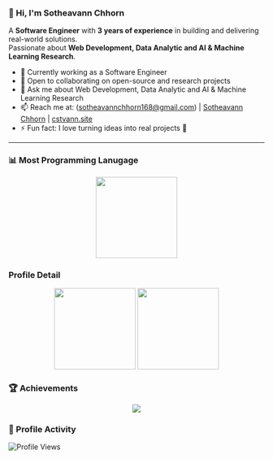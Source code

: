 ### 👋 Hi, I'm Sotheavann Chhorn  

A **Software Engineer** with **3 years of experience** in building and delivering real-world solutions.  
Passionate about **Web Development, Data Analytic and AI & Machine Learning Research**.  

- 🔭 Currently working as a Software Engineer  
- 👯 Open to collaborating on open-source and research projects  
- 💬 Ask me about Web Development, Data Analytic and AI & Machine Learning Research 
- 📫 Reach me at: (sotheavannchhorn168@gmail.com) | [Sotheavann Chhorn](https://www.linkedin.com/in/chhorn-sotheavann-776639251) | [cstvann.site](https://www.cstvann.site)  
- ⚡ Fun fact: I love turning ideas into real projects 🚀  

---

### 📊 Most Programming Lanugage 
<p align="center">
  <img src="https://github-readme-stats.vercel.app/api/top-langs/?username=CSTVann&layout=compact&theme=tokyonight&hide=Jupyter%20Notebook,html,css" height="160"/>
</p>

### Profile Detail
<p align="center">
  <img src="https://github-readme-stats.vercel.app/api?username=CSTVann&show_icons=true&theme=tokyonight" height="160"/>
  <img src="https://streak-stats.demolab.com?user=CSTVann&theme=tokyonight&hide_border=false" height="160"/>
</p>

### 🏆 Achievements  
<p align="center">
  <img src="https://github-profile-trophy.vercel.app/?username=CSTVann&theme=tokyonight&column=6&margin-w=10&margin-h=10"/>
</p>

### 👀 Profile Activity  
![Profile Views](https://komarev.com/ghpvc/?username=CSTVann&label=Profile%20views&color=0e75b6&style=flat)
